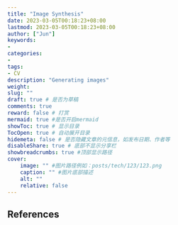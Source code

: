 ```yaml
---
title: "Image Synthesis"
date: 2023-03-05T00:18:23+08:00
lastmod: 2023-03-05T00:18:23+08:00
author: ["Jun"]
keywords: 
- 
categories: 
- 
tags: 
- CV
description: "Generating images"
weight:
slug: ""
draft: true # 是否为草稿
comments: true
reward: false # 打赏
mermaid: true #是否开启mermaid
showToc: true # 显示目录
TocOpen: true # 自动展开目录
hidemeta: false # 是否隐藏文章的元信息，如发布日期、作者等
disableShare: true # 底部不显示分享栏
showbreadcrumbs: true #顶部显示路径
cover:
    image: "" #图片路径例如：posts/tech/123/123.png
    caption: "" #图片底部描述
    alt: ""
    relative: false
---
```




## References
<!-- 1. https://stats.stackexchange.com/questions/443259/how-to-avoid-overfitting-in-xgboost-model -->
